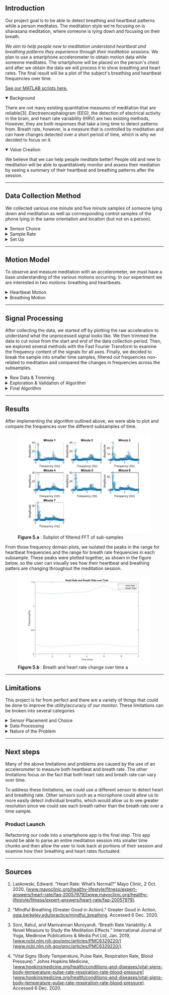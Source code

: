 ## <a id="Introduction"></a> Introduction

Our project goal is to be able to detect breathing and heartbeat patterns while a person meditates. The meditation style we're focusing on is shavasana meditation, where someone is lying down and focusing on their breath. 

*We aim to help people new to meditation understand heartbeat and breathing patterns they experience through their meditation sessions*. We plan to use a smartphone accelerometer to obtain motion data while someone meditates. The smartphone will be placed on the person's chest and after we obtain the data we will process it to show breathing and heart rates. The final result will be a plot of the subject's breathing and heartbeat frequencies over time.

[See our MATLAB scripts here.](https://github.com/teadetime/mediation_monitor)

<details open>
  <summary>Background</summary>

There are not many existing quantitative measures of meditation that are reliable[3]. Electroencephalogram (EEG), the detection of electrical activity in the brain, and heart rate variability (HRV) are two existing methods, However, they are both responses that take a long time to detect patterns from. Breath rate, however, is a measure that is controlled by meditation and can have changes detected over a short period of time, which is why we decided to focus on it. 

</details>

<details open>
  <summary>Value Creation</summary>

We believe that we can help people meditate better! People old and new to meditation will be able to quantitatively monitor and assess their mediation by seeing  a summary of their heartbeat and breathing patterns after the session.

</details>

___

## <a id="Data_Collection"></a> Data Collection Method

We collected various one minute and five minute samples of someone lying down and meditation as well as corrresponding control samples of the phone lying in the same orientation and location (but not on a person).

<details>
  <summary>Sensor Choice</summary>

We chose to use a Pixel phone's accelerometer as our sensor. This selection was made primarily because we knew the focus of our project was on acceleration data. We also knew that for those new to meditation, a phone is often already present and used as a meditation guide. As such, we decided a phone was the most accessible and reliable sensor for the purposes of this project. 
  
The phone was oriented with the following axes:

<figure>
  <img src="images/phone_orien.png" style="width:250;"/>
  <figcaption><b>Figure 1.a </b>: Sensor Orientation</figcaption>
</figure>

</details>

<details>
  <summary>Sample Rate</summary>

Given the fact that heartbeat is about 0.66 - 1.33 Hz and breath rate is about 0.16 - 0.25 Hz (from our own measurements of pulses and breaths during mediation), we wanted a sample rate greater than those ranges to make sure it could pick up both patterns. We started off with data sampled at 10 Hz and then transitioned to 50 Hz after discovering (through trial and error) that data sampled at 50 Hz gave us more data points to analyze.

</details>

<details>
  <summary>Set Up</summary>
  
We chose to position the accelerometer directly overtop the heart *Figure 2.a* in hopes of being able to capture the heartbeat (the accelerations from the heartbeat will be of a smaller magnitude than breathing). This placement will allow the monitoring of breath and heart rate and will minimize other unwanted sensor movements like someone flexing their abs or moving their neck. This position will also record near-zero angular velocities as almost all of the acceleration is normal to the phone.

<figure>
  <div style="display:flex; justify-content:center;">
    <img src="images/nathan_side.jpg" style="width:300px; display:inline"/>
    <img src="images/nathan_top.jpg" style="height:225px; display:inline"/>
  </div>
  <figcaption><b>Figure 2.a </b> : Experimental Set Up</figcaption>
</figure>  

To collect data, we placed our sensor (the phone) on the chest of the person whose data is being collected. We found that the chest was the optimal placement compared to other places on the body, since it was where our sensor could register heartbeat and breathing. 

We recorded more than 5 datasets containing more than 5 minutes of meditation. 

</details>

___

## <a id="Motion_Model"></a> Motion Model

To observe and measure meditation with an accelerometer, we must have a base understanding of the various motions occurring. In our experiment we are interested in two motions: breathing and heartbeats. 

<details>
  <summary>Heartbeat Motion</summary>

Heartbeats are easily measured by one’s own fingers. We can sense the “pulse” of increased blood flow in our veins. Similarly we expect the accelerometer to register accelerations in all 3 axes due to a heartbeat. This is because a heartbeat causes the chest to lightly expand in all directions, hence generating an acceleration in multiple axes. 

One cycle, or one heartbeat, should correspond to one period of a sinusoidal acceleration in multiple axes. From our research, we know that the heart rate of individuals in meditation to be 40-80 BPM (.66-1.33 Hz). We expect to see a signal with matching frequenciest in our acceleration data.

We also expect to see increased components of acceleration in all axes due to the fact that the phone is not oriented perfectly normal to this motion (i.e. we would expect some component of gravity in all axes and we would also expect a heartbeat to show up in multiple axes).

</details>

<details>
  <summary>Breathing Motion</summary>

Our experiment seeks to measure the rise and fall of the subject’s chest while breathing. Breathing is a more variable motion than the heartbeat because it can be controlled by the individual. This motion should also be cyclical in nature, lending itself to a sinusoidal acceleration -- like the heartbeat.

We expect to see frequencies within the breathing rate (.16-.25 Hz) in our acceleration signal. Once again this motion should be primarily recorded in the Z axis. However, the phone will not be placed perfectly on the body so we can expect to see corresponding signals/frequencies in all axes. We expect the magnitude of acceleration during a breath to be nuch larger than that of a heartbeat as the phone is moving further in a given amount of time.

We expect a raw acceleration plot to look something like this (Y axis not to scale):

<figure>
  <img src="images/sim_time.png"/>
  <figcaption></figcaption>
  <figcaption> <b>Figure 3.a </b>: Generated acceleration wave with .95 Hz(heartbeat) and .2 Hz(breathrate) sine waves</figcaption>
</figure>

<figure>
  <img src="images/expected_accel.png"/>
  <figcaption></figcaption>
  <figcaption> <b>Figure 3.b </b>: Theoretical relationship between position, velocity, and acceleration for the Z axis </figcaption>
</figure>

</details>

___

## <a id="Signal_Processing"></a> Signal Processing

After collecting the data, we started off by plotting the raw acceleration to understand what the unprocessed signal looks like. We then trimmed the data to cut noise from the start and end of the data collection period. Then, we explored several methods with the Fast Fourier Transform to examine the frequency content of the signals for all axes. Finally, we decided to break the sample into smaller time samples, filtered out frequencies non-related to meditation and compared the changes in frequencies across the subsamples.

<details>
  <summary>Raw Data & Trimming</summary>
Before we began analyzing the data, trimming of the data was necessary. Figure 4 shows the raw accelertation data from a single meditation session. The beginning and end of the accelerometer data has peaks from when the screen is pressed to start data collection. Therefore, we made the decision to trim the very beginning and end of samples to remove these anomalies. 

<figure>
  <img src="images/rawdata.jpg"/> 
  <figcaption> <b>Figure 4.a </b> : Raw Acceleration</figcaption>
</figure>

Looking at a magnified portion of the data, there are large periodic peaks that seem to be correlated with a heart rate. Through extracting the x values, the frequency of those spiked would be approximately 1.38 Hz or 83bpm which is a reasonable value for a heartbeat.

<figure>
  <img src="images/zoomed_raw_data.jpg"/> 
  <figcaption> <b> Figure 4.b </b> : Rafafaef change nae later </figcaption>
</figure>

</details>

<details>
  <summary>Exploration & Validation of Algorithm</summary>

#### Examining the Frequency Domain ####
  
We wanted to validate that using the FFT was a correct method for our application. We were specifically interested in identifying frequencies that fall between two discretized points in our frequency domain plot.

<figure>
  <img src="images/sim_freq.png"/>
  <figcaption> <b> Figure 4.c </b> : Frequency domain plot of simulated signal w/noise (.2 Hz and .95 Hz signals)</figcaption>
</figure>

**Figure 4.c** informs us of several things. We do indeed see the presence of the frequencies of interest. Interestingly, there is no maximum amplitude centered around the 0.95 Hz value. Instead it appears that there are peaks at .9 and 1 Hz. This case shows the shortcoming of our process. For instance, if a frequency is present in our signal but not aligned with the frequencies used in the FFT, the true frequency can be masked.

One idea we had to remedy this problem was to use the additional parameter, N, in MATLAB's FFT function [https://www.mathworks.com/help/matlab/ref/fft.html#f83-998360-n](https://www.mathworks.com/help/matlab/ref/fft.html#f83-998360-n). This parameter should yield a denser frequency domain plot.

<figure>
  <div style="display:flex; justify-content:center;">
    <img style="width:400px; display:inline;" src="images/sim_freq.png"/>
    <img style="width:400px; display:inline;" src="images/sim_freq_double.png"/> 
  </div>
  <figcaption> <b> Figure 4.d </b> Frequency Domain using fft(x, length(x)) and fft(x, 2*length(x)) respectively</figcaption>
</figure>

**Figure 4.d** show that while this doesn’t create the ideal behavior (other noise in the signal seems increased), it does create peaks centered around the expected values at .2 and .95 Hz. Unfortunately, this yields other peaks in non-pertinent frequencies. Adjusting the __N__ parameter is worth testing, though it may obfuscate our data.

#### Examining the Frequency Domain with Varying Frequencies ####

__Data Preparation and Observation__

During meditation, we expect the breathing rate to change over time. As such, we wanted to understand how this changes the results obtained when doing a FFT of a signal with varying frequency content. We simulated a signal that had a varying breath rate (0.3 to 0.1 Hz) and constant heart rate (1 Hz).

<figure>
  <img src="images/sim_vary_breathrate_time.png"/> 
  <figcaption><b>Figure 4.e</b> Simulated 30s sample @ 50Hz, breath rate varies from 0.3-0.1 Hz, heart rate is a constant 1 Hz</figcaption>
</figure>

This signal **Figure 4.e** is more representative of what we expect our incoming data to be. We also added noise to the signal shown in blue.

We are interested in the frequencies present in this signal. To examine this we take a fft of the entire 30 second chunk. This yields us **Figure 4.f** which shows a spike at 1 Hz for the heartbeat and an increased amplitude in the range [0.1 - 0.3] Hz.

<figure>
  <img src="images/sim_vary_breathrate_freq.png"/> 
  <figcaption> <b> Figure 4.f </b> Frequency Domain plot of entire 30s sample</figcaption>
</figure>

The results shown in  **Figure 4.f** highlight exactly what we were trying to avoid -- unclear peaks of the frequencies present in the signal.

#### Interpreting frequency domain plots with varying frequencies

__Sub-Sampling__

Breaking a signal into smaller samples is a valid way to remove the presence of a changing frequency -- because there is less frequency change in a truncated sample [assuming constant variation of frequency]. Unfortunately, having smaller samples also comes at a price -- there is less data, and that will make it harder to pick up the frequencies present in the signal(due to the functionality of the FFT function).

We experimented with breaking this signal into smaller sub samples. These samples were then transformed into the frequency domain. These samples for 3, 6 and 12 second samples are shown in   _FIGURE 1_ , _FIGURE2_ and _FIGURE3_ respectively.

<figure>
  <div style="display:flex; justify-content:center;">
    <img src="images/sim_vary_breathrate_freq_3sec.png" style="width:265px; display:inline;"/> 
    <img src="images/sim_vary_breathrate_freq_6sec.png" style="width:265px; display:inline;"/> 
    <img src="images/sim_vary_breathrate_freq_12sec.png" style="width:265px; display:inline;"/> 
  </div>
  <figcaption> <b> Figure 4.g </b> FFT of 3, 6, and 12s sub-sample, respectively, with varying breathrate [0.3-0.1] Hz and 1 Hz heart rate</figcaption>
</figure>

**Figure 4.g** shows that longer samples yield more detailed and accurate frequency domain plot. In the longest sample, we can see a peak near 1 Hz, whereas the shorter samples do not show this peak. This indicates that while splitting the data will allow us to see different frequencies over time, samples must long enough to result in a useful frequency domain plot.

__Increase Frequency Resolution in Transformed signal__

As we shown in **Figure 4.d** sometimes using a larger *N* parameter in MATLAB’s FFT can help us understand the frequency domain plot of our signal in certain cases.

We were especially interested if this strategy would help us when the frequency content in a signal is changing. The chunked simulated data was examined with and without filtering to see if it yielded better results. The filtering was done by band pass filter, where the amplitude of all frequencies that were not a potential heart rate or breath rate were divided by ten. 

<figure>
  <div style="display:flex; justify-content:center;">
    <img src="images/sim_vary_breathrate_freq_3sec.png" style="width:265px; display:inline;"/> 
    <img src="images/sim_vary_breathrate_freq_doubled_3sec.png" style="width:265px; display:inline;"/> 
    <img src="images/sim_vary_breathrate_freq_doubled_3sec_filtered.png" style="width:265px; display:inline;"/> 
  </div>
  <figcaption> <b> Figure 4.h </b> Frequency Domain of 3s sub-sample ploted (default N, doubled N, doubled N after filtering)</figcaption>
</figure>

<br>

<figure>
  <div style="display:flex; justify-content:center;">
    <img src="images/sim_vary_breathrate_freq_6sec.png" style="width:265px; display:inline;"/>
    <img src="images/sim_vary_breathrate_freq_doubled_6sec.png" style="width:265px; display:inline;"/> 
    <img src="images/sim_vary_breathrate_freq_doubled_6sec_filtered.png" style="width:265px; display:inline;"/> 
  </div>
  <figcaption> <b> Figure 4.i </b> Frequency Domain of 6s sub-sample using (default N, doubled N, doubled N after filtering)</figcaption>
</figure>

<br>

<figure>
  <div style="display:flex; justify-content:center;">
    <img src="images/sim_vary_breathrate_freq_12sec.png" style="width:265px; display:inline;"/> 
    <img src="images/sim_vary_breathrate_freq_doubled_12sec.png" style="width:265px; display:inline;"/> 
    <img src="images/sim_vary_breathrate_freq_doubled_12sec_filtered.png" style="width:265px; display:inline;"/> 
  </div>
  <figcaption> <b> Figure 4.j </b> Frequency Domain plots of 12s sub-sample using (default N, doubled N, doubled N after filtering)</figcaption>
</figure>

<br>
**Figures 4.h- 4.j** show how effective our methods are. The plots **should** all show a large precense of frequencies between 0.3-0.1 Hz and a 1 Hz signal. FIGURE BOTTOM FIGURE shows how longer time samples help distinguish the presence of these frequencies. Surprisingly, using a larger N value (to increase the plot resolution) does not help or yield new information in the frequency domain plot. The same goes for the plot that is made from a filtered signal (the third subplot in **Figures 4.h- 4.j**).

This changes our plan of analysis to only use the default FFT function and filter out signals outside of our ranges of interest.

</details>

<details>
  <summary>Final Algorithm</summary>

After exploring different methods of smoothing and analyzing the data we decided on an algorithm that contains the following steps:

1. Trim the front and end of the data to remove anomalies
2. Break the data into smaller sub-samples to detect changes in breath rate and heart rate throughout the 3. meditation session.
4. FFT the data and compute frequencies using Fs and sample size (N)
5. Used a band pass filter to decrease the amplitudes of frequencies in ranges not correlated to breath rate and heart rate. 
6. Extract maximum peaks in the frequency domain that likely correlate with heart rate and breath rate
7. Plot data and present to the user

</details>

___

## <a id="Results"></a>Results

After implementing the algorithm outlined above, we were able to plot and compare the frequences over the different subsamples of time.

<figure>
  <img src="images/chunked_subplot.jpg" style="width:800px;"/> 
  <figcaption> <b> Figure 5.a</b> : Subplot of filtered FFT of sub-samples</figcaption>
</figure>

From those frequency domain plots, we isolated the peaks in the range for heartbeat frequencies and the range for breath rate frequencies in each subsample. These peaks were plotted together, as shown in the figure below, so the user can visually see how their heartbeat and breathing patters are changing throughout the meditation session. 

<figure>
  <img src="images/overplot_results.jpg"/> 
  <figcaption><b> Figure 5.b </b> : Breath and heart rate change over time a</figcaption>
</figure>

___

## <a id="Limitations"></a> Limitations

This project is far from perfect and there are a variety of things that could be done to improve the utility/accuracy of our monitor. These limitations can be broken into several categories

<details>
  <summary>Sensor Placement and Choice</summary>

  <ul>
    <li>Using an accelerometer as a measurement device requires consistent orientation of the device. For this reason our datasets are likely different between samples.</li>
    <li>Accelerometers are by no means the most effective way to measure heartbeat or breath-rate. (a pulse oximeter and computer vision might yield better results respectively)</li>
    <li>Components of the motion from breathing are present in all 3 axes. This makes computations either more difficult, or more error-prone</li>
    <li>Other frequencies (yawning, swallowing, fidgeting will also be picked up by the accelerometer)</li>
  </ul>

</details>

<details>
  <summary>Data Processing</summary>

  <ul>
    <li>Fourier transforms of time chunks yield presence of certain frequencies (not every frequency). This may makes our breath rate and heart rate detection difficult as we are choosing one frequency with the highest amplitude out of a small number (see figures)</li>
    <li>Raw accelerometer data is unfiltered</li>
    <li>Limited in sampling frequency between 10-100 Hz</li>
  </ul>

</details>

<details>
  <summary>Nature of the Problem</summary>

  <ul>
    <li>People breathe differently. Breathing through your nose vs mouth or diaphragm yields different shaped accelerometer plots</li>
    <li>The frequencies we are measuring change over time, we attempt to combat this by looking at small time steps</li>
    <li>Breathing frequencies are quite low and variable which requires us to have large samples</li>
    <li>Breath rate can be controlled more than heart rate, which yields inconsistent signals</li>
    <li>While meditating heart rate generally slows and breath rate should become lower and less “aggressive”. This makes the input signal smaller and more difficult to read</li>
  </ul>

</details>

___

## <a id="Next_Steps"></a> Next steps

Many of the above limitations and problems are caused by the use of an accelerometer to measure both heartbeat and breath rate. The other limitations focus on the fact that both heart rate and breath rate can vary over time. 

To address these limitations, we could use a different sensor to detect heart and breathing rate. Other sensors such as a microphone could allow us to more easily detect individual breaths, which would allow us to see greater resolution since we could see each breath rather than the breath rate over a time sample.

### Product Launch
 
Refactoring our code into a smartphone app is the final step. This app would be able to parse an entire meditation session into smaller time chunks and then allow the user to look back at portions of their session and examine how their breathing and heart rates fluctuated.

</details>

___

## <a id="Sources"></a> Sources

1. Laskowski, Edward. “Heart Rate: What’s Normal?” Mayo Clinic, 2 Oct. 2020, [www.mayoclinic.org/healthy-lifestyle/fitness/expert-answers/heart-rate/faq-20057979](www.mayoclinic.org/healthy-lifestyle/fitness/expert-answers/heart-rate/faq-20057979).

2. “Mindful Breathing (Greater Good in Action).” Greater Good in Action, [ggia.berkeley.edu/practice/mindful_breathing](ggia.berkeley.edu/practice/mindful_breathing). Accessed 6 Dec. 2020.

3. Soni, Rahul, and Manivannan Muniyandi. “Breath Rate Variability: A Novel Measure to Study the Meditation Effects.” International Journal of Yoga, Medknow Publications & Media Pvt Ltd, Jan. 2019, [www.ncbi.nlm.nih.gov/pmc/articles/PMC6329220/](www.ncbi.nlm.nih.gov/pmc/articles/PMC6329220/).

4. “Vital Signs (Body Temperature, Pulse Rate, Respiration Rate, Blood Pressure).” Johns Hopkins Medicine, [www.hopkinsmedicine.org/health/conditions-and-diseases/vital-signs-body-temperature-pulse-rate-respiration-rate-blood-pressure](www.hopkinsmedicine.org/health/conditions-and-diseases/vital-signs-body-temperature-pulse-rate-respiration-rate-blood-pressure). Accessed 6 Dec. 2020.
